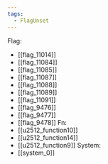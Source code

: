 ```yaml
---
tags:
  - FlagUnset
---
```

Flag:
- [[flag_11014]]
- [[flag_11084]]
- [[flag_11085]]
- [[flag_11087]]
- [[flag_11088]]
- [[flag_11089]]
- [[flag_11091]]
- [[flag_9476]]
- [[flag_9477]]
- [[flag_9478]]
Fn:
- [[u2512_function10]]
- [[u2512_function14]]
- [[u2512_function9]]
System:
- [[system_0]]
